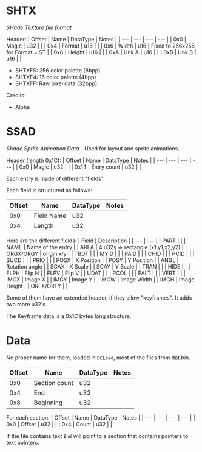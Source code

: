 # SHTX

*SHade TeXture file format*

Header:
| Offset | Name | DataType | Notes |
| --- | --- | --- | --- |
| 0x0 | Magic | u32 | |
| 0x4 | Format | u16 |  |
| 0x6 | Width | u16 | Fixed to 256x256 for Format = ST |
| 0x8 | Height | u16 | |
| 0xA | Unk A | u16 | |
| 0xB | Unk B | u16 | |

- SHTXFS: 256 color palette (8bpp)
- SHTXF4: 16 color palette (4bpp)
- SHTXFF: Raw pixel data (32bpp)

Credits:
- Alpha

# SSAD

*Shade Sprite Animation Data* - Used for layout and sprite animations.

Header (length 0x1C):
| Offset | Name | DataType | Notes |
| --- | --- | --- | --- |
| 0x0 | Magic | u32 | |
| 0x14 | Entry count | u32 | |

Each entry is made of different "fields".

Each field is structured as follows:

| Offset | Name | DataType | Notes |
| --- | --- | --- | --- |
| 0x0 | Field Name | u32 | |
| 0x4 | Length | u32 | |

Here are the different fields:
| Field | Description |
| --- | --- |
| PART | |
| NAME | Name of the entry |
| AREA | 4 u32s => rectangle (x1,y1,x2,y2) |
| ORGX/ORGY | origin x/y  |
| TBDT |   |
| MYID |   |
| PAID |   |
| CHID |   |
| PCID |   |
| SUCD |   |
| PRIO |   |
| POSX | X Position |
| POSY | Y Position |
| ANGL | Rotation angle  |
| SCAX | X Scale |
| SCAY | Y Scale |
| TRAN |   |
| HIDE |   |
| FLPH | Flip H |
| FLPV | Flip V |
| UDAT |   |
| PCOL |   |
| PALT |   |
| VERT |   |
| IMGX | Image X |
| IMGY | Image Y |
| IMGW | Image Width |
| IMGH | Image Height |
| ORFX/ORFY |   |

Some of them have an extended header, if they allow "keyframes". It adds two more u32's.

The Keyframe data is a 0x1C bytes long structure.

# Data

No proper name for them, loaded in `DCLoad`, most of the files from dat.bin.

| Offset | Name | DataType | Notes |
| --- | --- | --- | --- |
| 0x0 | Section count | u32 | |
| 0x4 | End | u32 | |
| 0x8 | Beginning | u32 | |

For each section:
| Offset | Name | DataType | Notes |
| --- | --- | --- | --- |
| 0x0 | Offset | u32 | |
| 0x4 | Count | u32 | |

If the file contains text `End` will point to a section that contains pointers to text pointers.
